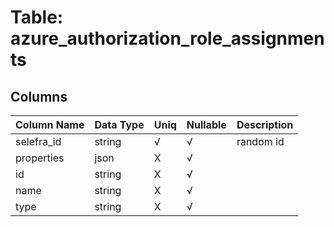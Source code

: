 # Table: azure_authorization_role_assignments

## Columns 

|  Column Name   |  Data Type  | Uniq | Nullable | Description | 
|  ----  | ----  | ----  | ----  | ---- | 
| selefra_id | string | √ | √ | random id | 
| properties | json | X | √ |  | 
| id | string | X | √ |  | 
| name | string | X | √ |  | 
| type | string | X | √ |  | 


